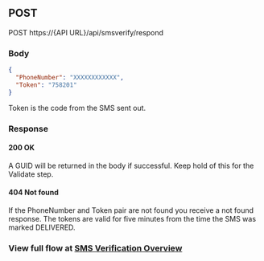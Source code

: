 ## POST 

POST https://{API URL}/api/smsverify/respond

### Body
```json
{
  "PhoneNumber": "XXXXXXXXXXXX",
  "Token": "758201"
}
```

Token is the code from the SMS sent out.

### Response

#### 200 OK

A GUID will be returned in the body if successful. Keep hold of this for the Validate step.

#### 404 Not found

If the PhoneNumber and Token pair are not found you receive a not found response. The tokens are valid for five minutes from the time the SMS was marked DELIVERED.

### View full flow at  [ SMS Verification Overview](/smsverification)